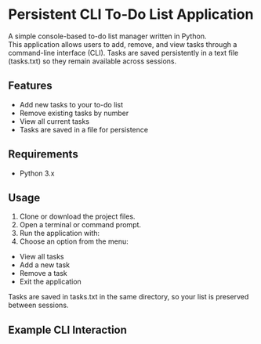 
# Persistent CLI To-Do List Application

A simple console-based to-do list manager written in Python.  
This application allows users to add, remove, and view tasks through a command-line interface (CLI). Tasks are saved persistently in a text file (tasks.txt) so they remain available across sessions.

## Features

- Add new tasks to your to-do list
- Remove existing tasks by number
- View all current tasks
- Tasks are saved in a file for persistence

## Requirements

- Python 3.x

## Usage

1. Clone or download the project files.
2. Open a terminal or command prompt.
3. Run the application with:
4. Choose an option from the menu:
- View all tasks
- Add a new task
- Remove a task
- Exit the application

Tasks are saved in tasks.txt in the same directory, so your list is preserved between sessions.

## Example CLI Interaction